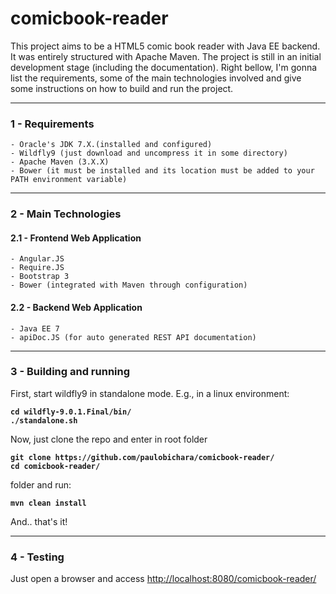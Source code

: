 # comicbook-reader

This project aims to be a HTML5 comic book reader with Java EE backend. It was entirely structured with Apache Maven. The project is still in an initial development stage (including the documentation). Right bellow, I'm gonna list the requirements, some of the main technologies involved and give some instructions on how to build and run the project.

***
### 1 - Requirements
    - Oracle's JDK 7.X.(installed and configured)
    - Wildfly9 (just download and uncompress it in some directory)
    - Apache Maven (3.X.X)
    - Bower (it must be installed and its location must be added to your PATH environment variable)
    
***
### 2 - Main Technologies
    
#### 2.1 - Frontend Web Application
    - Angular.JS
    - Require.JS
    - Bootstrap 3
    - Bower (integrated with Maven through configuration)

#### 2.2 - Backend Web Application
    - Java EE 7
    - apiDoc.JS (for auto generated REST API documentation)

***
### 3 - Building and running
    
First, start wildfly9 in standalone mode. E.g., in a linux environment:

**`cd wildfly-9.0.1.Final/bin/`**  
**`./standalone.sh`**

Now, just clone the repo and enter in root folder

**`git clone https://github.com/paulobichara/comicbook-reader/`**  
**`cd comicbook-reader/`**

folder and run:

**`mvn clean install`**

And.. that's it!

***
### 4 - Testing

Just open a browser and access [http://localhost:8080/comicbook-reader/](http://localhost:8080/comicbook-reader/)
    
